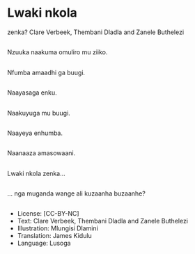 # Lwaki nkola
zenka?
Clare Verbeek, Thembani
Dladla and Zanele
Buthelezi

##
Nzuuka naakuma
omuliro mu ziiko.


##
Nfumba amaadhi ga
buugi.


##
Naayasaga enku.


##
Naakuyuga mu buugi.


##
Naayeya enhumba.


##
Naanaaza amasowaani.


##
Lwaki nkola zenka...


##
... nga muganda wange
ali kuzaanha buzaanhe?


##
* License: [CC-BY-NC]
* Text: Clare Verbeek, Thembani Dladla and Zanele
Buthelezi
* Illustration: Mlungisi Dlamini
* Translation: James Kidulu
* Language: Lusoga

